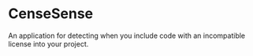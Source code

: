 CenseSense
==========

An application for detecting when you include code with an incompatible license into your project.
